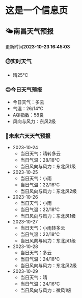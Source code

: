 # 这是一个信息页 
## 🌤️**南昌**天气预报
更新时间**2023-10-23 16:45:03**
### ⏱️实时天气
- 晴25℃
### 😊今日天气预报
- 今日天气：多云
- 气温：26/14℃
- AQI指数：58良
- 风向与风力：东风2级
### 🤩未来六天天气预报
- 2023-10-24
  - 当日天气：晴转多云
  - 当日气温：28/18℃
  - 当日风向与风力：东北风1级
- 2023-10-25
  - 当日天气：小雨
  - 当日气温：22/18℃
  - 当日风向与风力：东北风2级
- 2023-10-26
  - 当日天气：小雨
  - 当日气温：22/18℃
  - 当日风向与风力：东北风1级
- 2023-10-27
  - 当日天气：小雨转多云
  - 当日气温：22/18℃
  - 当日风向与风力：东北风1级
- 2023-10-28
  - 当日天气：多云
  - 当日气温：24/18℃
  - 当日风向与风力：东北风2级
- 2023-10-29
  - 当日天气：晴
  - 当日气温：24/16℃
  - 当日风向与风力：微风1级

